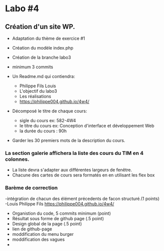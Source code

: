 # Labo #4
## Création d'un site WP.
- Adaptation du thème de exercice #1
- Création du modèle index.php
- Création de la branche labo3
- minimum 3 commits
- Un Readme.md qui contiendra:
    - Philippe Fils Louis
    - L'objectif du labo3
    - Les réalisations
    - https://philippe004.github.io/4w4/
- Décomposé le titre de chaque cours:
    - sigle du cours ex: 582-4W4
    - le titre du cours  ex: Conception d'interface et développement Web
    - la durée du cours : 90h

- Garder les 30 premiers mots de la description du cours.

### La section galerie affichera la liste des cours du TIM en 4 colonnes.
- La liste devra s'adapter aux différentes largeurs de fenêtre.
- Chacune des cartes de cours sera formatés en en utilisant les flex box

### Barème de correction
-intégration de chacun des élément précedents de facon structuré.(1 points)
-Louis Philippe Fils
https://philippe004.github.io/4w4/
- Organistion du code, 5 commits minimum (point)
- Résultat sous forme de github page (.5 point)
- Design global de la page (.5 point)
- lien de github-page
- moddification du menu burger
- moddification des vagues
- 




